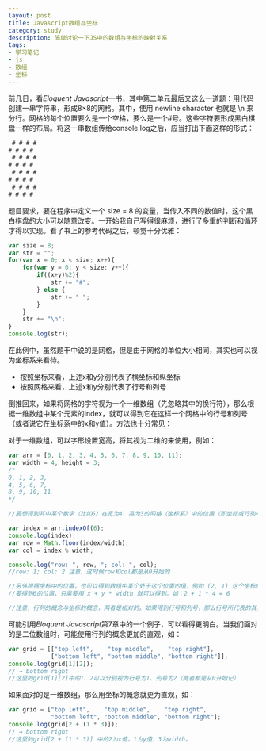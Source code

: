 ```yaml
---
layout: post
title: Javascript数组与坐标
category: study
description: 简单讨论一下JS中的数组与坐标的映射关系
tags:
- 学习笔记
- js
- 数组
- 坐标
---
```


前几日，看*Eloquent Javascript*一书，其中第二单元最后又这么一道题：用代码创建一串字符串，形成8×8的网格。其中，使用 newline character 也就是 \\n 来分行。网格的每个位置要么是一个空格，要么是一个#号。这些字符要形成黑白棋盘一样的布局。将这一串数组传给console.log之后，应当打出下面这样的形式：

```js
 # # # #
# # # # 
 # # # #
# # # #  
 # # # #
# # # # 
 # # # #
# # # # 
```

题目要求，要在程序中定义一个 size = 8 的变量，当传入不同的数值时，这个黑白棋盘的大小可以随意改变。一开始我自己写得很麻烦，进行了多重的判断和循环才得以实现。看了书上的参考代码之后，顿觉十分优雅：

```js
var size = 8;
var str = "";
for(var x = 0; x < size; x++){
	for(var y = 0; y < size; y++){
		if((x+y)%2){
			str += "#";
		} else {
			str += " ";
		}
	}
	str += "\n";
}
console.log(str);
```

在此例中，虽然题干中说的是网格，但是由于网格的单位大小相同，其实也可以视为坐标系来看待。

- 按照坐标来看，上述x和y分别代表了横坐标和纵坐标
- 按照网格来看，上述x和y分别代表了行号和列号

倒推回来，如果将网格的字符视为一个一维数组（先忽略其中的换行符），那么根据一维数组中某个元素的index，就可以得到它在这样一个网格中的行号和列号（或者说它在坐标系中的x和y值）。方法也十分常见：

对于一维数组，可以字形设置宽高，将其视为二维的来使用，例如：

```js
var arr = [0, 1, 2, 3, 4, 5, 6, 7, 8, 9, 10, 11];
var width = 4, height = 3;
/*
0, 1, 2, 3,
4, 5, 6, 7,
8, 9, 10, 11
*/

//要想得到其中某个数字（比如6）在宽为4、高为3的网格（坐标系）中的位置（即坐标或行列号），可以通过该数字的index来反向取得。下面以数字6为例：

var index = arr.indexOf(6);
console.log(index);
var row = Math.floor(index/width);
var col = index % width;

console.log("row: ", row, "; col: ", col);
//row: 1; col: 2 注意，这时候row和col都是从0开始的

//另外根据坐标中的位置，也可以得到数组中某个处于这个位置的值，例如 (2, 1) 这个坐标位置的数字，我们看到是6。
//要得到6的位置，只需要用 x + y * width 就可以得到。如：2 + 1 * 4 = 6

//注意，行列的概念与坐标的概念，两者是相对的。如果得到行号和列号，那么行号所代表的其实是y轴的值；列号代表的其实是x轴的值。
```

可能引用*Eloquent Javascript*第7章中的一个例子，可以看得更明白。当我们面对的是二位数组时，可能使用行列的概念更加的直观，如：

```js
var grid = [["top left",    "top middle",    "top right"],
            ["bottom left", "bottom middle", "bottom right"]];
console.log(grid[1][2]);
// → bottom right
//这里的grid[1][2]中的1、2可以分别视为行号为1、列号为2（两者都是从0开始记）
```

如果面对的是一维数组，那么用坐标的概念就更为直观，如：

```js
var grid = ["top left",    "top middle",    "top right",
            "bottom left", "bottom middle", "bottom right"];
console.log(grid[2 + (1 * 3)]);
// → bottom right
//这里的grid[2 + (1 * 3)] 中的2为x值，1为y值，3为width。
```






